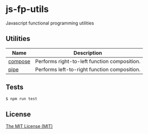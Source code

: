 # js-fp-utils

Javascript functional programming utilities

## Utilities

| Name | Description |
|------|-------------|
| [compose](https://github.com/georapbox/js-fp-utils/tree/master/compose) | Performs right-to-left function composition. |
| [pipe](https://github.com/georapbox/js-fp-utils/tree/master/pipe) | Performs left-to-right function composition. |

## Tests

```sh
$ npm run test
```

## License

[The MIT License (MIT)](https://georapbox.mit-license.org/@2019)
